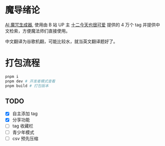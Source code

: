 # 魔导绪论

[AI 魔咒生成器](https://magic-tag.netlify.app/#/), 使用由 B 站 UP 主 [十二今天也很可爱](https://www.bilibili.com/video/BV1m84y1B7Ny/?p=1&t=285&vd_source=a2ecd44ec8a0a62c70f8b98747f4aa56) 提供的 4 万个 tag 并提供中文检索，方便魔法师们直接使用。

中文翻译为谷歌机翻，可能比较水，就当英文翻译题好了。

# 打包流程

```sh
pnpm i
pnpm dev # 开发者模式查看
pnpm build # 打包版本

```

## TODO

-   [x] 自主添加 tag
-   [x] 分享功能
-   [ ] tag 收藏栏
-   [ ] 青少年模式
-   [ ] csv 预先压缩
